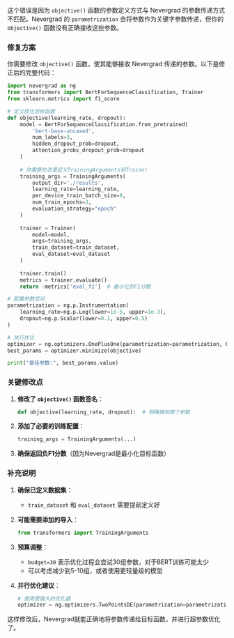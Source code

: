 这个错误是因为 `objective()` 函数的参数定义方式与 Nevergrad 的参数传递方式不匹配。Nevergrad 的 `parametrization` 会将参数作为关键字参数传递，但你的 `objective()` 函数没有正确接收这些参数。

### 修复方案

你需要修改 `objective()` 函数，使其能够接收 Nevergrad 传递的参数。以下是修正后的完整代码：

```python
import nevergrad as ng
from transformers import BertForSequenceClassification, Trainer
from sklearn.metrics import f1_score

# 定义优化目标函数
def objective(learning_rate, dropout):
    model = BertForSequenceClassification.from_pretrained(
        'bert-base-uncased',
        num_labels=3,
        hidden_dropout_prob=dropout,
        attention_probs_dropout_prob=dropout
    )
    
    # 你需要在这里定义TrainingArguments和Trainer
    training_args = TrainingArguments(
        output_dir='./results',
        learning_rate=learning_rate,
        per_device_train_batch_size=8,
        num_train_epochs=3,
        evaluation_strategy="epoch"
    )
    
    trainer = Trainer(
        model=model,
        args=training_args,
        train_dataset=train_dataset,
        eval_dataset=eval_dataset
    )
    
    trainer.train()
    metrics = trainer.evaluate()
    return -metrics['eval_f1']  # 最小化负F1分数

# 配置参数空间
parametrization = ng.p.Instrumentation(
    learning_rate=ng.p.Log(lower=1e-5, upper=1e-3),
    dropout=ng.p.Scalar(lower=0.1, upper=0.5)
)

# 执行优化
optimizer = ng.optimizers.OnePlusOne(parametrization=parametrization, budget=30)
best_params = optimizer.minimize(objective)

print("最佳参数:", best_params.value)
```

### 关键修改点

1. **修改了 `objective()` 函数签名**：
   ```python
   def objective(learning_rate, dropout):  # 明确接收两个参数
   ```

2. **添加了必要的训练配置**：
   ```python
   training_args = TrainingArguments(...)
   ```

3. **确保返回负F1分数**（因为Nevergrad是最小化目标函数）

### 补充说明

1. **确保已定义数据集**：
   - `train_dataset` 和 `eval_dataset` 需要提前定义好

2. **可能需要添加的导入**：
   ```python
   from transformers import TrainingArguments
   ```

3. **预算调整**：
   - `budget=30` 表示优化过程会尝试30组参数，对于BERT训练可能太少
   - 可以考虑减少到5-10组，或者使用更轻量级的模型

4. **并行优化建议**：
   ```python
   # 使用更强大的优化器
   optimizer = ng.optimizers.TwoPointsDE(parametrization=parametrization, budget=30)
   ```

这样修改后，Nevergrad就能正确地将参数传递给目标函数，并进行超参数优化了。
